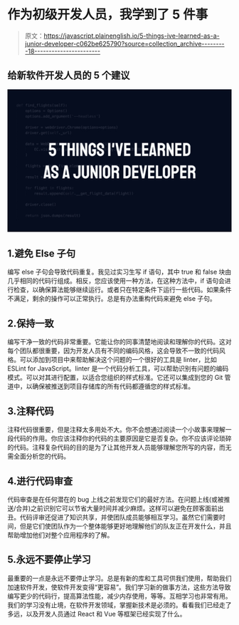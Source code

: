 # 作为初级开发人员，我学到了 5 件事

> 原文：<https://javascript.plainenglish.io/5-things-ive-learned-as-a-junior-developer-c062be625790?source=collection_archive---------18----------------------->

## 给新软件开发人员的 5 个建议

![](img/d267f40c170aa4330656a6e0d448ea88.png)

## 1.避免 Else 子句

编写 else 子句会导致代码重复。我见过实习生写 if 语句，其中 true 和 false 块由几乎相同的代码行组成。相反，您应该使用一种方法，在这种方法中，if 语句会进行检查，以确保算法能够继续运行。或者只在特定条件下运行一些代码。如果条件不满足，剩余的操作可以正常执行。总是有办法重构代码来避免 else 子句。

## 2.保持一致

编写干净一致的代码非常重要。它能让你的同事清楚地阅读和理解你的代码。这对每个团队都很重要，因为开发人员有不同的编码风格，这会导致不一致的代码风格。可以添加到项目中来帮助解决这个问题的一个很好的工具是 linter，比如 ESLint for JavaScript。linter 是一个代码分析工具，可以帮助识别有问题的编码模式。可以对其进行配置，以适合您组织的样式标准。它还可以集成到您的 Git 管道中，以确保被推送到项目存储库的所有代码都遵循您的样式标准。

## 3.注释代码

注释代码很重要，但是注释太多用处不大。你不会想通过阅读一个小故事来理解一段代码的作用。你应该注释你的代码的主要原因是它是否复杂。你不应该评论琐碎的代码。注释复杂代码的目的是为了让其他开发人员能够理解您所写的内容，而无需全面分析您的代码。

## 4.进行代码审查

代码审查是在任何潜在的 bug 上线之前发现它们的最好方法。在问题上线(或被推送/合并)之前识别它可以节省大量时间并减少麻烦。这样可以避免在顾客面前出丑。代码评审还促进了知识共享，并使团队成员能够相互学习。虽然它们需要时间，但是它们使团队作为一个整体能够更好地理解他们的队友正在开发什么，并且帮助增加他们对整个应用程序的了解。

## 5.永远不要停止学习

最重要的一点是永远不要停止学习。总是有新的库和工具可供我们使用，帮助我们加速软件开发，使软件开发变得“更容易”。我们学习新的做事方法，这些方法导致编写更少的代码行，提高算法性能，减少内存使用，等等。互相学习也非常有用。我们的学习没有止境，在软件开发领域，掌握新技术是必须的。看看我们已经走了多远，以及开发人员通过 React 和 Vue 等框架已经实现了什么。